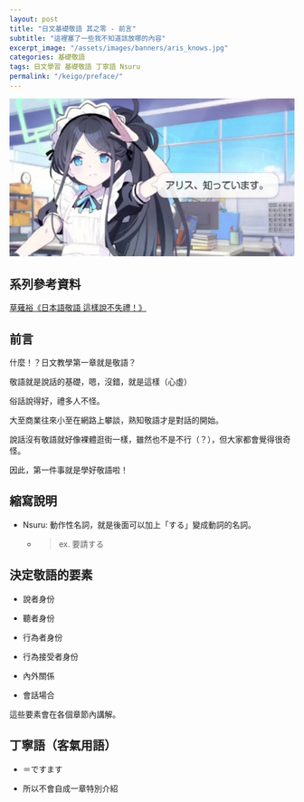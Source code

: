```yaml
---
layout: post
title: "日文基礎敬語 其之零 - 前言"
subtitle: "這裡塞了一些我不知道該放哪的內容"
excerpt_image: "/assets/images/banners/aris_knows.jpg"
categories: 基礎敬語
tags: 日文學習 基礎敬語 丁寧語 Nsuru
permalink: "/keigo/preface/"
---
```


![banner](/assets/images/banners/aris_knows.jpg)

## 系列參考資料

[草薙裕《日本語敬語 這樣說不失禮！》](https://www.books.com.tw/products/0010359995)


## 前言

什麼！？日文教學第一章就是敬語？

敬語就是說話的基礎，嗯，沒錯，就是這樣（心虛）

俗話說得好，禮多人不怪。

大至商業往來小至在網路上攀談，熟知敬語才是對話的開始。

說話沒有敬語就好像裸體逛街一樣，雖然也不是不行（？），但大家都會覺得很奇怪。

因此，第一件事就是學好敬語啦！

## 縮寫說明

- Nsuru: 動作性名詞，就是後面可以加上「する」變成動詞的名詞。

    - > ex. 要請する

## 決定敬語的要素

- 說者身份

- 聽者身份

- 行為者身份

- 行為接受者身份

- 內外關係

- 會話場合

這些要素會在各個章節內講解。

## 丁寧語（客氣用語）

- ＝ですます

- 所以不會自成一章特別介紹




